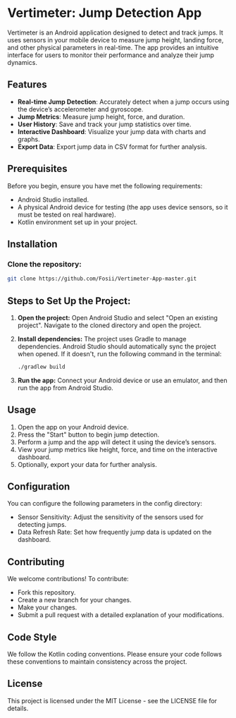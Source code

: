 # Vertimeter: Jump Detection App

Vertimeter is an Android application designed to detect and track jumps. It uses sensors in your mobile device to measure jump height, landing force, and other physical parameters in real-time. The app provides an intuitive interface for users to monitor their performance and analyze their jump dynamics.

## Features

- **Real-time Jump Detection**: Accurately detect when a jump occurs using the device’s accelerometer and gyroscope.
- **Jump Metrics**: Measure jump height, force, and duration.
- **User History**: Save and track your jump statistics over time.
- **Interactive Dashboard**: Visualize your jump data with charts and graphs.
- **Export Data**: Export jump data in CSV format for further analysis.

## Prerequisites

Before you begin, ensure you have met the following requirements:

- Android Studio installed.
- A physical Android device for testing (the app uses device sensors, so it must be tested on real hardware).
- Kotlin environment set up in your project.

## Installation

### Clone the repository:
  ```bash
  git clone https://github.com/Fosii/Vertimeter-App-master.git
```

## Steps to Set Up the Project:
1. **Open the project:** Open Android Studio and select "Open an existing project". Navigate to the cloned directory and open the project.

2. **Install dependencies:** The project uses Gradle to manage dependencies. Android Studio should automatically sync the project when opened. If it doesn't, run the following command in the terminal:
   ```bash
   ./gradlew build
3. **Run the app:** Connect your Android device or use an emulator, and then run the app from Android Studio.

## Usage
1. Open the app on your Android device.
2. Press the "Start" button to begin jump detection.
3. Perform a jump and the app will detect it using the device’s sensors.
4. View your jump metrics like height, force, and time on the interactive dashboard.
5. Optionally, export your data for further analysis.

## Configuration
You can configure the following parameters in the config directory:

- Sensor Sensitivity: Adjust the sensitivity of the sensors used for detecting jumps.
- Data Refresh Rate: Set how frequently jump data is updated on the dashboard.

## Contributing
We welcome contributions! To contribute:

- Fork this repository.
- Create a new branch for your changes.
- Make your changes.
- Submit a pull request with a detailed explanation of your modifications.

## Code Style
We follow the Kotlin coding conventions. Please ensure your code follows these conventions to maintain consistency across the project.

## License
This project is licensed under the MIT License - see the LICENSE file for details.
